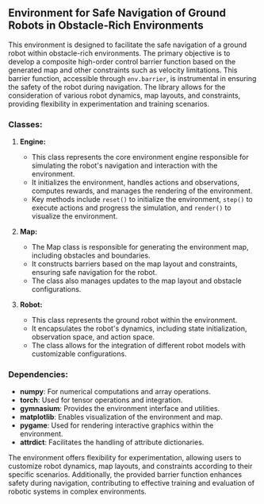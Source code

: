 ## Environment for Safe Navigation of Ground Robots in Obstacle-Rich Environments

This environment is designed to facilitate the safe navigation of a ground robot within obstacle-rich environments. The primary objective is to develop a composite high-order control barrier function based on the generated map and other constraints such as velocity limitations. This barrier function, accessible through `env.barrier`, is instrumental in ensuring the safety of the robot during navigation. The library allows for the consideration of various robot dynamics, map layouts, and constraints, providing flexibility in experimentation and training scenarios.

### Classes:

1. **Engine:**
   - This class represents the core environment engine responsible for simulating the robot's navigation and interaction with the environment.
   - It initializes the environment, handles actions and observations, computes rewards, and manages the rendering of the environment.
   - Key methods include `reset()` to initialize the environment, `step()` to execute actions and progress the simulation, and `render()` to visualize the environment.
   
2. **Map:**
   - The Map class is responsible for generating the environment map, including obstacles and boundaries.
   - It constructs barriers based on the map layout and constraints, ensuring safe navigation for the robot.
   - The class also manages updates to the map layout and obstacle configurations.

3. **Robot:**
   - This class represents the ground robot within the environment.
   - It encapsulates the robot's dynamics, including state initialization, observation space, and action space.
   - The class allows for the integration of different robot models with customizable configurations.

### Dependencies:
- **numpy**: For numerical computations and array operations.
- **torch**: Used for tensor operations and integration.
- **gymnasium**: Provides the environment interface and utilities.
- **matplotlib**: Enables visualization of the environment and map.
- **pygame**: Used for rendering interactive graphics within the environment.
- **attrdict**: Facilitates the handling of attribute dictionaries.

The environment offers flexibility for experimentation, allowing users to customize robot dynamics, map layouts, and constraints according to their specific scenarios. Additionally, the provided barrier function enhances safety during navigation, contributing to effective training and evaluation of robotic systems in complex environments.
